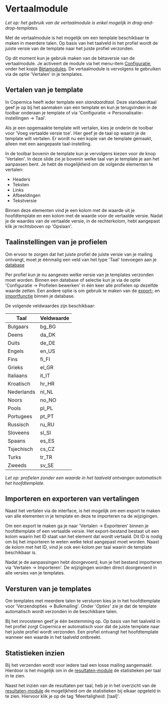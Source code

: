 # Vertaalmodule

*Let op: het gebruik van de vertaalmodule is enkel mogelijk in drag-and-drop-templates.*

Met de vertaalmodule is het mogelijk om een template beschikbaar te maken in meerdere talen. Op basis van het taalveld in het profiel wordt de juiste versie van de template naar het juiste profiel verzonden.

Op dit moment kun je gebruik maken van de bètaversie van de vertaalmodule. Je activeert de module via het menu-item [Configuratie](https://ms.copernica.com/#/admin), onder het kopje [Bètamodules](https://ms.copernica.com/#/admin/user/betamodules). De vertaalmodule is vervolgens te gebruiken via de optie 'Vertalen' in je templates.

## Vertalen van je template
In Copernica heeft ieder template een *standaardtaal*. Deze standaardtaal geef je op bij het aanmaken van een template en kun je terugvinden in de toolbar onderaan je template of via 'Configuratie -> Personalisatie-instellingen -> Taal'.

Als je een opgemaakte template wilt vertalen, kies je onderin de toolbar voor 'Voeg vertaalde versie toe'. Hier geef je de taal op waarin je de template wilt vertalen. Er wordt nu een kopie van de template gemaakt, alleen met een aangepaste taal-instelling.

In de toolbar bovenin de template kun je vervolgens kiezen voor de knop 'Vertalen'. In deze slide zie je bovenin welke taal van je template je aan het aanpassen bent. Je hebt de mogelijkheid om de volgende elementen te vertalen:
- Headers
- Teksten
- Links
- Afbeeldingen
- Tekstversie

Binnen deze elementen vind je een kolom met de waarde uit je hoofdtemplate en een kolom met de waarde voor de vertaalde versie. 
Nadat je de waardes van de vertaalde versie, in de rechterkolom, hebt aangepast klik je rechtsboven op 'Opslaan'.

## Taalinstellingen van je profielen
Om ervoor te zorgen dat het juiste profiel de juiste versie van je mailing ontvangt, moet je éénmalig een veld van het type 'Taal' toevoegen aan je [database](https://ms.copernica.com/#/profiles)

Per profiel kun je nu aangeven welke versie van je templates verzonden moet worden. Binnen een database of selectie kun je via de optie 'Configuratie -> Profielen bewerken' in één keer alle profielen op dezelfde waarde zetten. Een andere optie is om gebruik te maken van de [export-](https://www.copernica.com/nl/documentation/database-export) en [importfunctie](https://www.copernica.com/nl/documentation/database-import) binnen je database. 

De volgende veldwaardes zijn beschikbaar:

| Taal       | Veldwaarde |
|------------|------------|
| Bulgaars   | bg_BG      |
| Deens      | da_DK      |
| Duits      | de_DE      |
| Engels     | en_US      |
| Fins       | fi_FI      |
| Grieks     | el_GR      |
| Italiaans  | it_IT      |
| Kroatisch  | hr_HR      |
| Nederlands | nl_NL      |
| Noors      | no_NO      |
| Pools      | pl_PL      |
| Portugees  | pt_PT      |
| Russisch   | ru_RU      |
| Sloveens   | sl_SI      |
| Spaans     | es_ES      |
| Tsjechisch | cs_CZ      |
| Turks      | tr_TR      |
| Zweeds     | sv_SE      |

*Let op: profielen zonder een waarde in het taalveld ontvangen automatisch het hoofdtemplate.*

## Importeren en exporteren van vertalingen
Naast het vertalen via de interface, is het mogelijk om een export te maken van alle elementen in je template en deze te importeren na de wijzigingen.

Om een export te maken ga je naar 'Vertalen -> Exporteren' binnen je hoofdtemplate of een vertaalde versie. Het export-bestand bestaat uit een kolom waarin het ID staat van het element dat wordt vertaald. Dit ID is nodig om bij het importeren te weten welke tekst aangepast moet worden. Naast de kolom met het ID, vind je ook een kolom per taal waarin de template beschikbaar is. 

Nadat je de aanpassingen hebt doorgevoerd, kun je het bestand importeren via 'Vertalen -> Importeren'. De wijzigingen worden direct doorgevoerd in alle versies van je templates.

## Versturen van je templates
Om templates met meerdere talen te versturen kies je in het hoofdtemplate voor 'Verzendopties -> Bulkmailing'. Onder '*Opties*' zie je dat de template automatisch wordt verzonden in de beschikbare talen. 

Bij het inroosteren geef je één bestemming op. Op basis van het taalveld in het profiel zorgt Copernica er automatisch voor dat de juiste template naar het juiste profiel wordt verzonden. Een profiel ontvangt het hoofdtemplate wanneer een waarde in het taalveld ontbreekt.

## Statistieken inzien
Bij het verzenden wordt voor iedere taal een losse mailing aangemaakt. Hierdoor is het mogelijk om in de [resultaten-module](https://ms.copernica.com/#/results/sentmailings) de statistieken per taal in te zien. 

Naast het inzien van de resultaten per taal, heb je in het overzicht van de [resultaten-module](https://ms.copernica.com/#/results/sentmailings) de mogelijkheid om de statistieken bij elkaar opgeteld in te zien. Hiervoor klik je op de tag 'Meertaligheid: [taal]'. 
